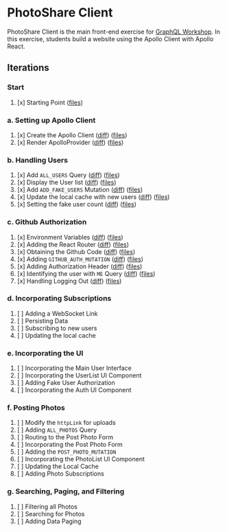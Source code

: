 PhotoShare Client
===============
PhotoShare Client is the main front-end  exercise for [GraphQL Workshop](https://www.graphqlworkshop.com). In this exercise, students build a website using the Apollo Client with Apollo React.

Iterations
---------------

### Start

1. [x] Starting Point ([files](https://github.com/graphqlworkshop/photo-share-client/tree/start))

### a. Setting up Apollo Client

1. [x] Create the Apollo Client ([diff](https://github.com/graphqlworkshop/photo-share-client/compare/start...step-a1)) ([files](https://github.com/graphqlworkshop/photo-share-client/tree/start))
2. [x] Render ApolloProvider ([diff](https://github.com/graphqlworkshop/photo-share-client/compare/step-a1...step-a2)) ([files](https://github.com/graphqlworkshop/photo-share-client/tree/step-a2))

### b. Handling Users

1. [x] Add `ALL_USERS` Query ([diff](https://github.com/graphqlworkshop/photo-share-client/compare/step-a2...step-b1)) ([files](https://github.com/graphqlworkshop/photo-share-client/tree/step-b1))
2. [x] Display the User list ([diff](https://github.com/graphqlworkshop/photo-share-client/compare/step-b1...step-b2)) ([files](https://github.com/graphqlworkshop/photo-share-client/tree/b2))
3. [x] Add `ADD_FAKE_USERS` Mutation ([diff](https://github.com/graphqlworkshop/photo-share-client/compare/step-b2...step-b3)) ([files](https://github.com/graphqlworkshop/photo-share-client/tree/step-b3))
4. [x] Update the local cache with new users ([diff](https://github.com/graphqlworkshop/photo-share-client/compare/step-b3...step-b4)) ([files](https://github.com/graphqlworkshop/photo-share-client/tree/step-b4))
5. [x] Setting the fake user count ([diff](https://github.com/graphqlworkshop/photo-share-client/compare/step-b4...step-b5)) ([files](https://github.com/graphqlworkshop/photo-share-client/tree/step-b5))

### c. Github Authorization

1. [x] Environment Variables ([diff](https://github.com/graphqlworkshop/photo-share-client/compare/step-b5...step-c1)) ([files](https://github.com/graphqlworkshop/photo-share-client/tree/step-c1))
2. [x] Adding the React Router ([diff](https://github.com/graphqlworkshop/photo-share-client/compare/step-c1...step-c2)) ([files](https://github.com/graphqlworkshop/photo-share-client/tree/step-c2))
3. [x] Obtaining the Github Code ([diff](https://github.com/graphqlworkshop/photo-share-client/compare/step-c2...step-c3)) ([files](https://github.com/graphqlworkshop/photo-share-client/tree/step-c3))
4. [x] Adding `GITHUB_AUTH_MUTATION` ([diff](https://github.com/graphqlworkshop/photo-share-client/compare/step-c3...step-c4)) ([files](https://github.com/graphqlworkshop/photo-share-client/tree/step-c4))
5. [x] Adding Authorization Header ([diff](https://github.com/graphqlworkshop/photo-share-client/compare/step-c4...step-c5)) ([files](https://github.com/graphqlworkshop/photo-share-client/tree/step-c5))
6. [x] Identifying the user with `ME` Query  ([diff](https://github.com/graphqlworkshop/photo-share-client/compare/step-c5...step-c6)) ([files](https://github.com/graphqlworkshop/photo-share-client/tree/step-c6))
7. [x] Handling Logging Out ([diff](https://github.com/graphqlworkshop/photo-share-client/compare/step-c6...step-c7)) ([files](https://github.com/graphqlworkshop/photo-share-client/tree/step-c7))

### d. Incorporating Subscriptions

1. [ ] Adding a WebSocket Link
2. [ ] Persisting Data
3. [ ] Subscribing to new users
4. [ ] Updating the local cache

### e. Incorporating the UI

1. [ ] Incorporating the Main User Interface
2. [ ] Incorporating the UserList UI Component
3. [ ] Adding Fake User Authorization
4. [ ] Incorporating the Auth UI Component

### f. Posting Photos

1. [ ] Modify the `httpLink` for uploads
2. [ ] Adding `ALL_PHOTOS` Query
3. [ ] Routing to the Post Photo Form
4. [ ] Incorporating the Post Photo Form
5. [ ] Adding the `POST_PHOTO_MUTATION`
6. [ ] Incorporating the PhotoList UI Component
7. [ ] Updating the Local Cache
9. [ ] Adding Photo Subscriptions

### g. Searching, Paging, and Filtering

1. [ ] Filtering all Photos
2. [ ] Searching for Photos
3. [ ] Adding Data Paging